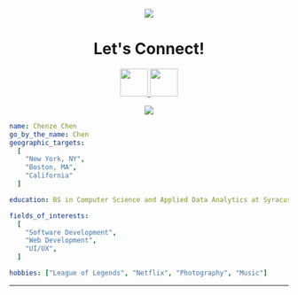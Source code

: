 <p align="center">
  <img src="https://capsule-render.vercel.app/api?type=waving&color=gradient&text=Hello!&height=100&section=header&fontColor=D3D3D3"/>
</p>

<h1 align="center">
  Let's Connect!
</h1>

<p align="center">
<a href="https://www.linkedin.com/in/chenzechen/">
  <img height="50" src="https://user-images.githubusercontent.com/46517096/166973395-19676cd8-f8ec-4abf-83ff-da8243505b82.png"/>
</a>
<a href="https://www.instagram.com/cchenze/">
  <img height="50" src="https://user-images.githubusercontent.com/46517096/166974368-9798f39f-1f46-499c-b14e-81f0a3f83a06.png"/>
</a>
</p>

<p align="center">
  <img src= "https://media2.giphy.com/media/zwPRprvrP4Lm0/giphy.gif?cid=ecf05e4750op5zn4hfr4qglkurpffjx09ejch1bgzo7afz06&rid=giphy.gif&ct=g">
</p>

```yaml
name: Chenze Chen
go_by_the_name: Chen
geographic_targets:
  [
    "New York, NY",
    "Boston, MA",
    "California"
  ]

education: BS in Computer Science and Applied Data Analytics at Syracuse University

fields_of_interests:
  [
    "Software Development",
    "Web Development",
    "UI/UX",
  ]

hobbies: ["League of Legends", "Netflix", "Photography", "Music"]
```
  
--- 
